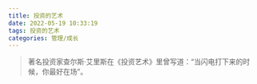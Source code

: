 ```yaml
---
title: 投资的艺术
date: 2022-05-19 10:33:19
tags: 投资的艺术
categories: 管理/成长
---
```




> 著名投资家查尔斯·艾里斯在《投资艺术》里曾写道：“当闪电打下来的时候，你最好在场”。
